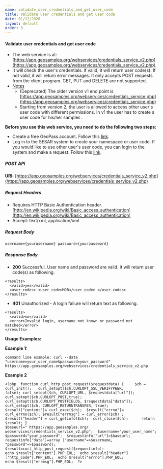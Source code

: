 ```yaml
---
name: validate_user_credentials_and_get_user_code
title: Validate user credentials and get user code
date: 01/12/2020
layout: default
order: 3
---
```


#### Validate user credentials and get user code
- The web service is at: [https://app.geosamples.org/webservices/credentials_service_v2.php](https://app.geosamples.org/webservices/credentials_service_v2.php).
- It will check the user's credentials. If valid, it will return user code(s). If not valid, it will return error messages. It only accepts POST requests from the client program. GET, PUT and DELETE are not supported.
- <ins>Notes</ins>
  - (Deprecated) The older version v1 end point is [https://app.geosamples.org/webservices/credentials_service.php](https://app.geosamples.org/webservices/credentials_service.php)
  - Starting from version 2, the user is allowed to access other user's user code with different permissions. In v1 the user has to create a user code for his/her samples .
  
**Before you use this web service, you need to do the following two steps:**
- Create a free GeoPass account. Follow this [link](https://geopass.iedadata.org/josso/).
- Log in to the SESAR system to create your namespace or user code. If you would like to use other user's user code, you can login to the system and make a request. Follow this [link](https://geopass.iedadata.org/josso/).

##### POST API
**URI:** [https://app.geosamples.org/webservices/credentials_service_v2.php](https://app.geosamples.org/webservices/credentials_service_v2.php)

##### Request Headers
- Requires HTTP Basic Authentication header. [http://en.wikipedia.org/wiki/Basic_access_authentication](http://en.wikipedia.org/wiki/Basic_access_authentication)
- Accept: text/xml, application/xml

##### Request Body

```
username={yourusername} password={yourpassword}
```

##### Response Body
- **200** Successful. User name and password are valid. It will return user code(s) as following.

```
<results> 
  <valid>yes</valid> 
  <user_codes> <user_code>MOB</user_code> </user_codes> 
</results> 
```

- **401** Unauthorized - A login failure will return text as following.

```
<results> 
  <valid>no</valid> 
  <error>Invalid login, username not known or password not matched</error> 
</results>
```

**Usage Examples:**

**Example 1:**

```
command line example: curl --data "username=your_user_name&password=your_password"  
https://app.geosamples.org/webservices/credentials_service_v2.php
```

**Example 2**

```
<?php  function curl_http_post_request($requestdata) {     $ch = curl_init();   curl_setopt($ch,CURLOPT_SSL_VERIFYPEER,
false); curl_setopt($ch, CURLOPT_URL, $requestdata["url"]);   curl_setopt($ch,CURLOPT_POST,true); 
curl_setopt($ch,CURLOPT_POSTFIELDS, $requestdata["data"]);      curl_setopt($ch, CURLOPT_RETURNTRANSFER, true);  
$result["content"]= curl_exec($ch);  $result["errno"]= curl_errno($ch); $result["errmsg"] = curl_error($ch) ;  
$result["header"] = curl_getinfo($ch);  curl_close($ch);      return $result; }    
$baseurl=" https://app.geosamples.org/ webservices/credentials_service_v2.php";  $username="your_user_name"; 
$password="your_password";  $requestinfo["url"]=$baseurl;  requestinfo["data"]=array ("username"=>$username, 
"password"=>$password);   $result=curl_http_post_request($requestinfo);   
echo $result["content"].PHP_EOL;  echo $result["header"]["http_code"].PHP_EOL;  echo $result["errno"].PHP_EOL;  
echo $result["errmsg"].PHP_EOL;  ?> 
```
